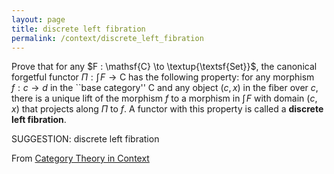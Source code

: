 ```yaml
---
layout: page
title: discrete left fibration
permalink: /context/discrete_left_fibration
---
```

 Prove that for any $F : \mathsf{C} \to \textup{\textsf{Set}}$, the canonical forgetful functor $\Pi : \textstyle{\int}\!{F} \to \mathsf{C}$ has the following property: for any morphism $f : c \to d$ in the ``base category'' $\mathsf{C}$ and any object $(c,x)$ in the fiber over $c$, there is a unique lift of the morphism $f$ to a morphism  in $\textstyle{\int}\!{F}$ with domain $(c,x)$ that projects along $\Pi$ to $f$. A functor with this property is called a **discrete left fibration**.


SUGGESTION: discrete left fibration

From [Category Theory in Context](https://mathgloss.github.io/MathGloss/context.html)